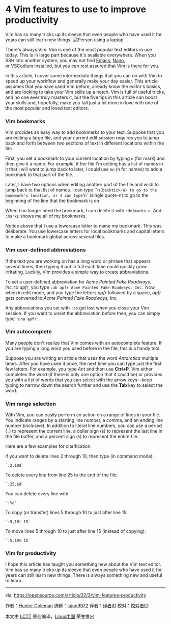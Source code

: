 [#]: subject: "4 Vim features to use to improve productivity"
[#]: via: "https://opensource.com/article/22/3/vim-features-productivity"
[#]: author: "Hunter Coleman https://opensource.com/users/hunterc"
[#]: collector: "lujun9972"
[#]: translator: " "
[#]: reviewer: " "
[#]: publisher: " "
[#]: url: " "

4 Vim features to use to improve productivity
======
Vim has so many tricks up its sleeve that even people who have used it
for years can still learn new things.
![Person using a laptop][1]

There's always Vim. Vim is one of the most popular text editors in use today. This is in large part because it's available everywhere. When you SSH into another system, you may not find [Emacs][2], [Nano][3], or [VSCodium][4] installed, but you can rest assured that Vim is there for you. 

In this article, I cover some intermediate things that you can do with Vim to speed up your workflow and generally make your day easier. This article assumes that you have used Vim before, already know the editor's basics, and are looking to take your Vim skills up a notch. Vim is full of useful tricks, and no one ever truly masters it, but the five tips in this article can boost your skills and, hopefully, make you fall just a bit more in love with one of the most popular and loved text editors.

### Vim bookmarks

Vim provides an easy way to add bookmarks to your text. Suppose that you are editing a large file, and your current edit session requires you to jump back and forth between two sections of text in different locations within the file. 

First, you set a bookmark to your current location by typing `m` (for mark) and then give it a name. For example, if the file I'm editing has a list of names in it that I will want to jump back to later, I could use `mn` (n for names) to add a bookmark to that part of the file. 

Later, I have two options when editing another part of the file and wish to jump back to that list of names. I can type ``n` (backtick-n) to go to the bookmark's location, or I can type `'n` (single quote-n) to go to the beginning of the line that the bookmark is on.

When I no longer need the bookmark, I can delete it with `:delmarks n`. And `:marks` shows me all of my bookmarks.

Notice above that I use a lowercase letter to name my bookmark. This was deliberate. You use lowercase letters for local bookmarks and capital letters to make a bookmark global across several files.

### Vim user-defined abbreviations

If the text you are working on has a long word or phrase that appears several times, then typing it out in full each time could quickly grow irritating. Luckily, Vim provides a simple way to create abbreviations. 

To set a user-defined abbreviation for _Acme Painted Fake Roadways, Inc._ to _apfr_, you type `:ab apfr Acme Painted Fake Roadways, Inc.` Now, when in edit mode, and you type the letters _apfr_ followed by a space, _apfr_ gets converted to _Acme Painted Fake Roadways, Inc._

Any abbreviations you set with `:ab` get lost when you close your Vim session. If you want to unset the abbreviation before then, you can simply type `:una apfr`.

### Vim autocomplete

Many people don't realize that Vim comes with an autocomplete feature. If you are typing a long word you used before in the file, this is a handy tool. 

Suppose you are writing an article that uses the word _Antarctica_ multiple times. After you have used it once, the next time you can type just the first few letters. For example, you type _Ant_ and then use **Ctrl+P**. Vim either completes the word (if there is only one option that it could be) or provides you with a list of words that you can select with the arrow keys—keep typing to narrow down the search further and use the **Tab** key to select the word. 

### Vim range selection

With Vim, you can easily perform an action on a range of lines in your file. You indicate ranges by a starting line number, a comma, and an ending line number (inclusive). In addition to literal line numbers, you can use a period (`.`) to represent the current line, a dollar sign (`$`) to represent the last line in the file buffer, and a percent sign (`%`) to represent the entire file.

Here are a few examples for clarification.

If you want to delete lines 2 through 10, then type (in command mode):


```
`:2,10d`
```

To delete every line from line 25 to the end of the file:


```
`:25,$d`
```

You can delete every line with:


```
`:%d`
```

To copy (or transfer) lines 5 through 10 to just after line 15:


```
`:5,10t 15`
```

To move lines 5 through 10 to just after line 15 (instead of copying):


```
`:5,10m 15`
```

### Vim for productivity

I hope this article has taught you something new about the Vim text editor. Vim has so many tricks up its sleeve that even people who have used it for years can still learn new things. There is always something new and useful to learn.

--------------------------------------------------------------------------------

via: https://opensource.com/article/22/3/vim-features-productivity

作者：[Hunter Coleman][a]
选题：[lujun9972][b]
译者：[译者ID](https://github.com/译者ID)
校对：[校对者ID](https://github.com/校对者ID)

本文由 [LCTT](https://github.com/LCTT/TranslateProject) 原创编译，[Linux中国](https://linux.cn/) 荣誉推出

[a]: https://opensource.com/users/hunterc
[b]: https://github.com/lujun9972
[1]: https://opensource.com/sites/default/files/styles/image-full-size/public/lead-images/laptop_screen_desk_work_chat_text.png?itok=UXqIDRDD (Person using a laptop)
[2]: https://opensource.com/article/20/3/getting-started-emacs
[3]: https://opensource.com/article/20/12/gnu-nano
[4]: https://opensource.com/article/20/6/open-source-alternatives-vs-code
